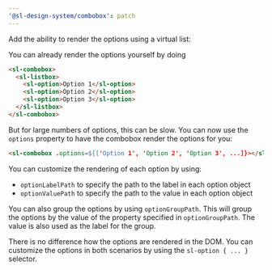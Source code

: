 ```yaml
---
'@sl-design-system/combobox': patch
---
```


Add the ability to render the options using a virtual list:

You can already render the options yourself by doing

```html
<sl-combobox>
  <sl-listbox>
    <sl-option>Option 1</sl-option>
    <sl-option>Option 2</sl-option>
    <sl-option>Option 3</sl-option>
  </sl-listbox>
</sl-combobox>
```

But for large numbers of options, this can be slow. You can now use the `options` property to have the combobox render the options for you:

```html
<sl-combobox .options=${['Option 1', 'Option 2', 'Option 3', ...]}></sl-combobox>
```

You can customize the rendering of each option by using:
- `optionLabelPath` to specify the path to the label in each option object
- `optionValuePath` to specify the path to the value in each option object

You can also group the options by using `optionGroupPath`. This will group the options by the value of the property specified in `optionGroupPath`. The value is also used as the label for the group.

There is no difference how the options are rendered in the DOM. You can customize
the options in both scenarios by using the `sl-option { ... }` selector.
